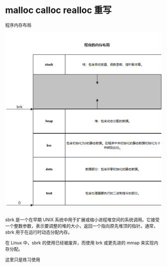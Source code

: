 # malloc calloc realloc 重写 

程序内存布局

![](./程序内存布局.png)

## 

sbrk 是一个在早期 UNIX 系统中用于扩展或缩小进程堆空间的系统调用。它接受一个整数参数，表示要调整的堆的大小，返回一个指向原先堆顶的指针。通常，sbrk 用于在运行时动态分配内存。

在 Linux 中，sbrk 的使用已经被废弃，而使用 brk 或更先进的 mmap 来实现内存分配。

这里只是练习使用